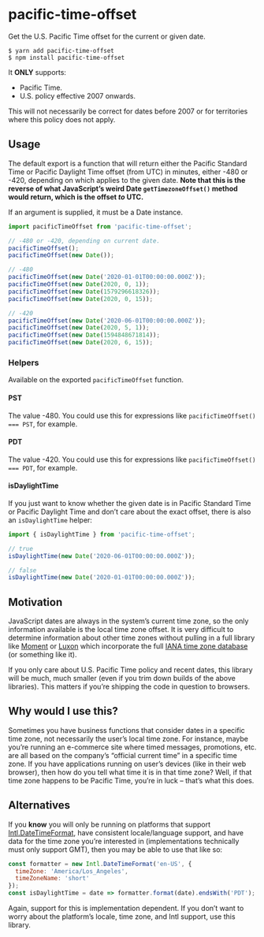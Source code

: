 # pacific-time-offset

Get the U.S. Pacific Time offset for the current or given date.

```console
$ yarn add pacific-time-offset
$ npm install pacific-time-offset
```

It **ONLY** supports:

- Pacific Time.
- U.S. policy effective 2007 onwards.

This will not necessarily be correct for dates before 2007 or for territories
where this policy does not apply.

## Usage

The default export is a function that will return either the Pacific Standard
Time or Pacific Daylight Time offset (from UTC) in minutes, either -480 or -420,
depending on which applies to the given date. **Note that this is the reverse of
what JavaScript’s weird Date `getTimezoneOffset()` method would return, which is
the offset _to_ UTC.**

If an argument is supplied, it must be a Date instance.

```js
import pacificTimeOffset from 'pacific-time-offset';

// -480 or -420, depending on current date.
pacificTimeOffset();
pacificTimeOffset(new Date());

// -480
pacificTimeOffset(new Date('2020-01-01T00:00:00.000Z'));
pacificTimeOffset(new Date(2020, 0, 1));
pacificTimeOffset(new Date(1579296618326));
pacificTimeOffset(new Date(2020, 0, 15));

// -420
pacificTimeOffset(new Date('2020-06-01T00:00:00.000Z'));
pacificTimeOffset(new Date(2020, 5, 1));
pacificTimeOffset(new Date(1594848671814));
pacificTimeOffset(new Date(2020, 6, 15));
```

### Helpers

Available on the exported `pacificTimeOffset` function.

#### PST

The value -480. You could use this for expressions like
`pacificTimeOffset() === PST`, for example.

#### PDT

The value -420. You could use this for expressions like
`pacificTimeOffset() === PDT`, for example.

#### isDaylightTime

If you just want to know whether the given date is in Pacific Standard Time or
Pacific Daylight Time and don’t care about the exact offset, there is also an
`isDaylightTime` helper:

```js
import { isDaylightTime } from 'pacific-time-offset';

// true
isDaylightTime(new Date('2020-06-01T00:00:00.000Z'));

// false
isDaylightTime(new Date('2020-01-01T00:00:00.000Z'));
```

## Motivation

JavaScript dates are always in the system’s current time zone, so the only
information available is the local time zone offset. It is very difficult to
determine information about other time zones without pulling in a full library
like [Moment](https://momentjs.com) or [Luxon](https://moment.github.io/luxon/)
which incorporate the full
[IANA time zone database](https://www.iana.org/time-zones) (or something like
it).

If you only care about U.S. Pacific Time policy and recent dates, this library
will be much, much smaller (even if you trim down builds of the above
libraries). This matters if you’re shipping the code in question to browsers.

## Why would I use this?

Sometimes you have business functions that consider dates in a specific time
zone, not necessarily the user’s local time zone. For instance, maybe you’re
running an e-commerce site where timed messages, promotions, etc. are all based
on the company’s “official current time” in a specific time zone. If you have
applications running on user’s devices (like in their web browser), then how do
you tell what time it is in that time zone? Well, if that time zone happens to
be Pacific Time, you’re in luck – that’s what this does.

## Alternatives

If you **know** you will only be running on platforms that support
[Intl.DateTimeFormat](https://developer.mozilla.org/en-US/docs/Web/JavaScript/Reference/Global_Objects/DateTimeFormat),
have consistent locale/language support, and have data for the time zone you’re
interested in (implementations technically must only support GMT), then you may
be able to use that like so:

```js
const formatter = new Intl.DateTimeFormat('en-US', {
  timeZone: 'America/Los_Angeles',
  timeZoneName: 'short'
});
const isDaylightTime = date => formatter.format(date).endsWith('PDT');
```

Again, support for this is implementation dependent. If you don’t want to worry
about the platform’s locale, time zone, and Intl support, use this library.
